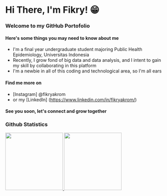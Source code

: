 # Hi There, I'm Fikry! 😁
### Welcome to my GitHub Portofolio

#### Here's some things you may need to know about me
- I'm a final year undergraduate student majoring Public Health Epidemiology, Universitas Indonesia
- Recently, I grow fond of big data and data analysis, and I intent to gain my skill by collaborating in this platform
- I'm a newbie in all of this coding and technological area, so I'm all ears

#### Find me more on
- [Instagram] @fikryakrom
- or my [LinkedIn] (https://www.linkedin.com/in/fikryakrom/)

#### See you soon, let's connect and grow together

### Github Statistics
<p align="left">
<a href="https://github.com/fikryakrom">
  <img height="180em" src="https://github-readme-stats-eight-theta.vercel.app/api?username=fikryakrom&show_icons=true&theme=algolia&include_all_commits=true&count_private=true"/>
  <img height="180em" src="https://github-readme-stats-eight-theta.vercel.app/api/top-langs/?username=fikryakrom&layout=compact&langs_count=8&theme=algolia"/>
</a>
</p>
<!---
fikryakrom/fikryakrom is a ✨ special ✨ repository because its `README.md` (this file) appears on your GitHub profile.
You can click the Preview link to take a look at your changes.
--->

